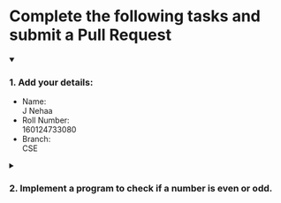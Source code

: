 # Complete the following tasks and submit a Pull Request
<details open>
<summary><h3>1. Add your details: </h3></summary>
<ul>
  <li> Name: </li> J Nehaa
  <li> Roll Number: </li>160124733080
  <li> Branch: </li>CSE
</ul>
</details>
<details>
<summary><h3> 2. Implement a program to check if a number is even or odd. </h3></summary>
<ul>
  <li> Create a new file in the repository and add your code. </li>
  <li> Use any programming language of your choice. </li>
</ul>
</details>

